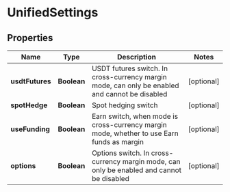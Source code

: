 
# UnifiedSettings

## Properties

Name | Type | Description | Notes
------------ | ------------- | ------------- | -------------
**usdtFutures** | **Boolean** | USDT futures switch. In cross-currency margin mode, can only be enabled and cannot be disabled |  [optional]
**spotHedge** | **Boolean** | Spot hedging switch |  [optional]
**useFunding** | **Boolean** | Earn switch, when mode is cross-currency margin mode, whether to use Earn funds as margin |  [optional]
**options** | **Boolean** | Options switch. In cross-currency margin mode, can only be enabled and cannot be disabled |  [optional]

